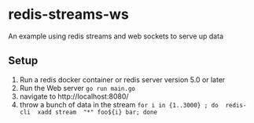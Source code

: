 # redis-streams-ws

An example using redis streams and web sockets to serve up data

## Setup

1) Run a redis docker container or redis server version 5.0 or later
2) Run the Web server
```go run main.go```
3) navigate to http://localhost:8080/
4) throw a bunch of data in the stream
```for i in {1..3000} ; do  redis-cli  xadd stream  "*" foo${i} bar; done```

